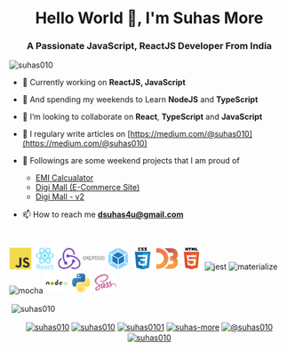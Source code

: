 <h1 align="center">Hello World 👋, I'm Suhas More</h1>
<h3 align="center">A Passionate JavaScript, ReactJS Developer From India</h3>

<p align="left"> <img src="https://komarev.com/ghpvc/?username=suhas010" alt="suhas010" /> </p>

- 🔭 Currently working on **ReactJS, JavaScript**

- 🌱 And spending my weekends to Learn **NodeJS** and **TypeScript**

- 👯 I’m looking to collaborate on **React**, **TypeScript** and **JavaScript**

- 📝 I regulary write articles on [https://medium.com/@suhas010](https://medium.com/@suhas010)

- 🎯 Followings are some weekend projects that I am proud of
    - [EMI Calcualator](https://emi-calculator-suhas010.netlify.app/)
    - [Digi Mall (E-Commerce Site)](https://digi-mall.netlify.app/)
    - [Digi Mall - v2](https://pav-suhas010.netlify.app/)

- 📫 How to reach me **dsuhas4u@gmail.com**
<br/>

<p>
<img src="https://github.com/devicons/devicon/blob/master/icons/javascript/javascript-original.svg" alt="javascript" width="40" height="40"/> 
<img src="https://github.com/devicons/devicon/blob/master/icons/react/react-original-wordmark.svg" alt="react" width="40" height="40"/> 
<img src="https://github.com/devicons/devicon/blob/master/icons/redux/redux-original.svg" alt="redux" width="40" height="40"/> 
<img src="https://github.com/devicons/devicon/blob/master/icons/express/express-original-wordmark.svg" alt="express" width="40" height="40"/> 
<img src="https://github.com/devicons/devicon/blob/master/icons/webpack/webpack-original.svg" alt="webpack" width="40" height="40"/>
<img src="https://github.com/devicons/devicon/blob/master/icons/css3/css3-original-wordmark.svg" alt="css3" width="40" height="40"/> 
<img src="https://github.com/devicons/devicon/blob/master/icons/d3js/d3js-original.svg" alt="d3js" width="40" height="40"/>
<img src="https://github.com/devicons/devicon/blob/master/icons/html5/html5-original-wordmark.svg" alt="html5" width="40" height="40"/> 
<img src="https://i.ibb.co/Yj6p14L/jest.png" alt="jest" width="40" height="40"/>
<img src="https://raw.githubusercontent.com/prplx/svg-logos/5585531d45d294869c4eaab4d7cf2e9c167710a9/svg/materialize.svg" alt="materialize" width="40" height="40"/>
<img src="https://i.ibb.co/0MCw42Q/mocha.png" alt="mocha" width="40" height="40"/>
<img src="https://github.com/devicons/devicon/blob/master/icons/nodejs/nodejs-original-wordmark.svg" alt="nodejs" width="40" height="40"/>
 <img src="https://github.com/devicons/devicon/blob/master/icons/python/python-original.svg" alt="python" width="40" height="40"/>
<img src="https://github.com/devicons/devicon/blob/master/icons/sass/sass-original.svg" alt="sass" width="40" height="40"/> 
</p>

<p>&nbsp;<img align="center" src="https://github-readme-stats.vercel.app/api?username=suhas010&show_icons=true" alt="suhas010" /></p>

<p align="center">
<a href="https://codepen.io/suhas010" target="blank"><img align="center" src="https://cdn.jsdelivr.net/npm/simple-icons@3.0.1/icons/codepen.svg" alt="suhas010" height="30" width="30" /></a>
<a href="https://dev.to/suhas0101" target="blank"><img align="center" src="https://cdn.jsdelivr.net/npm/simple-icons@3.0.1/icons/dev-dot-to.svg" alt="suhas010" height="30" width="30" /></a>
<a href="https://twitter.com/suhas0101" target="blank"><img align="center" src="https://cdn.jsdelivr.net/npm/simple-icons@3.0.1/icons/twitter.svg" alt="suhas0101" height="30" width="30" /></a>
<a href="https://linkedin.com/in/suhas-more" target="blank"><img align="center" src="https://cdn.jsdelivr.net/npm/simple-icons@3.0.1/icons/linkedin.svg" alt="suhas-more" height="30" width="30" /></a>
<a href="https://medium.com/@suhas010" target="blank"><img align="center" src="https://cdn.jsdelivr.net/npm/simple-icons@3.0.1/icons/medium.svg" alt="@suhas010" height="30" width="30" /></a>
<a href="https://www.hackerrank.com/suhas010" target="blank"><img align="center" src="https://cdn.jsdelivr.net/npm/simple-icons@3.0.1/icons/hackerrank.svg" alt="suhas010" height="30" width="30" /></a>
</p>
